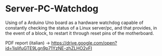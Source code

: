 # Server-PC-Watchdog
Using of a Arduino Uno board as a hardware watchdog capable of constantly checking the status of a Linux server/pc, and that provides, in the event of a block, to restart it through reset pins of the motherboard.

PDF report (italian) -> https://drive.google.com/open?id=1islifuGTE9Lgn9p71YzNE-zhZLHO2vFI
